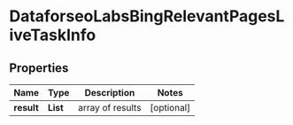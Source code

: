 # DataforseoLabsBingRelevantPagesLiveTaskInfo


## Properties

| Name | Type | Description | Notes |
|------------ | ------------- | ------------- | -------------|
**result** | **List<DataforseoLabsBingRelevantPagesLiveResultInfo>** | array of results |[optional]|